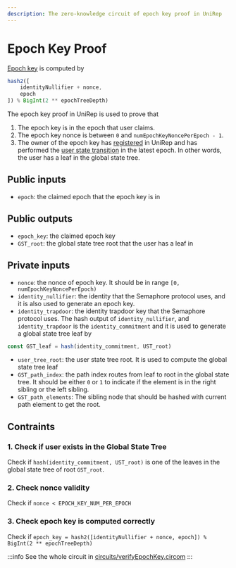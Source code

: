 ```yaml
---
description: The zero-knowledge circuit of epoch key proof in UniRep
---
```


# Epoch Key Proof

[Epoch key](../glossary/epoch-key.md) is computed by

```typescript
hash2([
    identityNullifier + nonce,
    epoch
]) % BigInt(2 ** epochTreeDepth)
```

The epoch key proof in UniRep is used to prove that

1. The epoch key is in the epoch that user claims.
2. The epoch key nonce is between `0` and `numEpochKeyNoncePerEpoch - 1`.
3. The owner of the epoch key has [registered](../glossary/users-and-attesters#user) in UniRep and has performed the [user state transition](../glossary/user-state-transition.md) in the latest epoch. In other words, the user has a leaf in the global state tree.

## Public inputs

* `epoch`: the claimed epoch that the epoch key is in

## Public outputs

* `epoch_key`: the claimed epoch key
* `GST_root`: the global state tree root that the user has a leaf in

## Private inputs

* `nonce`: the nonce of epoch key. It should be in range `[0, numEpochKeyNoncePerEpoch)`
* `identity_nullifier`: the identity that the Semaphore protocol uses, and it is also used to generate an epoch key.
* `identity_trapdoor`: the identity trapdoor key that the Semaphore protocol uses. The hash output of `identity_nullifier`, and `identity_trapdoor` is the `identity_commitment` and it is used to generate a global state tree leaf by

```typescript
const GST_leaf = hash(identity_commitment, UST_root)
```

* `user_tree_root`: the user state tree root. It is used to compute the global state tree leaf
* `GST_path_index`: the path index routes from leaf to root in the global state tree. It should be either `0` or `1` to indicate if the element is in the right sibling or the left sibling.
* `GST_path_elements`: The sibling node that should be hashed with current path element to get the root.

## Contraints

### 1. Check if user exists in the Global State Tree

Check if `hash(identity_commitment, UST_root)` is one of the leaves in the global state tree of root `GST_root`.

### 2. Check nonce validity

Check if `nonce < EPOCH_KEY_NUM_PER_EPOCH`

### 3. Check epoch key is computed correctly

Check if `epoch_key = hash2([identityNullifier + nonce, epoch]) % BigInt(2 ** epochTreeDepth)`

:::info
See the whole circuit in [circuits/verifyEpochKey.circom](https://github.com/Unirep/Unirep/blob/v1.0.1/packages/circuits/circuits/verifyEpochKey.circom)
:::
